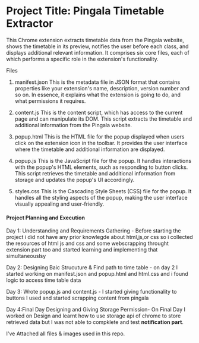 <h1>Project Title: Pingala Timetable Extractor</h1>
This Chrome extension extracts timetable data from the Pingala website, shows the timetable in its preview, notifies the user before each class, and displays additional relevant information. It comprises six core files, each of which performs a specific role in the extension's functionality.

Files
1. manifest.json
This is the metadata file in JSON format that contains properties like your extension's name, description, version number and so on. In essence, it explains what the extension is going to do, and what permissions it requires.

2. content.js
This is the content script, which has access to the current page and can manipulate its DOM. This script extracts the timetable and additional information from the Pingala website.

3. popup.html
This is the HTML file for the popup displayed when users click on the extension icon in the toolbar. It provides the user interface where the timetable and additional information are displayed.

4. popup.js
This is the JavaScript file for the popup. It handles interactions with the popup's HTML elements, such as responding to button clicks. This script retrieves the timetable and additional information from storage and updates the popup's UI accordingly.

5. styles.css
This is the Cascading Style Sheets (CSS) file for the popup. It handles all the styling aspects of the popup, making the user interface visually appealing and user-friendly.
<h4>Project Planning and Execution</h4>
<p>Day 1: Understanding and Requirements Gathering  - Before starting the project i did not have any prior knowlegde about html,js,or css  so i collected the resources of html js and css and some webscrapping throught extension part too and started learning and implementing that simultaneouslsy</p>
<p>Day 2: Designing Baic Strucuture & Find path to time table - on day 2 I started working on manifest.json and popup.html and html.css and i found logic to access time table data </p>
<p>Day 3: Wrote popup.js and content.js - I started giving functionality to buttons I used and started scrapping content from pingala</p>
<p>Day 4:Final Day Designing and Giving Storage Permission- On Final Day I worked on Design and learnt how to use storage api of chrome to store retrieved data but I was not able to compklete and test <b>notification part</b>.</p>
I've Attached all files & images used in this repo.
